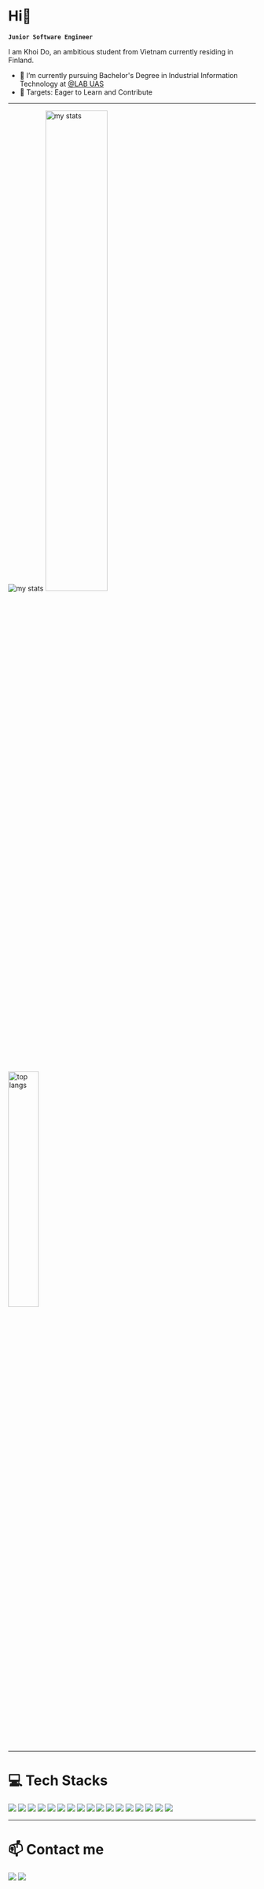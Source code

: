 # Hi👋
**`Junior Software Engineer`**

I am Khoi Do, an ambitious student from Vietnam currently residing in Finland.

- 🌱 I’m currently pursuing Bachelor's Degree in Industrial Information Technology at [@LAB UAS](https://lab.fi/en)
- 🎯 Targets: Eager to Learn and Contribute

---
<picture align="left">
  <img alt="my stats"  src="https://github-readme-stats.vercel.app/api?username=khoidm2004&theme=tokyonight&show_icons=true&hide_border=true&count_private=true&hide_rank=true"/>
</picture>
<picture align="left">
  <img alt="my stats" width="50%" src="https://github-readme-streak-stats.herokuapp.com/?user=khoidm2004&theme=tokyonight&hide_border=true&hide_current_streak=true&hide_longest_streak=true"/>
</picture>
<picture align="left">
  <img alt="top langs" width="35%" src="https://github-readme-stats.vercel.app/api/top-langs/?username=khoidm2004&theme=tokyonight&show_icons=true&hide_border=true&layout=compact"/>
</picture>

---
# 💻 Tech Stacks
<p>
  <img src="https://img.shields.io/badge/Python-87CEEB?style=for-the-badge&logo=python">
  <img src="https://img.shields.io/badge/HTML5-FF4500?style=for-the-badge&logo=html5&logoColor=white">
  <img src="https://img.shields.io/badge/CSS3-1E90FF?style=for-the-badge&logo=html5&logoColor=white">
  <img src="https://img.shields.io/badge/JavaScript-F7DF1E?style=for-the-badge&logo=javascript&logoColor=black" />
  <img src="https://img.shields.io/badge/TypeScript-007ACC?style=for-the-badge&logo=typescript&logoColor=white" />
  <img src="https://img.shields.io/badge/C%2B%2B-1E90FF?style=for-the-badge&logo=c%2B%2B&logoColor=white">
  <img src="https://img.shields.io/badge/React-20232A?style=for-the-badge&logo=react&logoColor=61DAFB" />
  <img src="https://img.shields.io/badge/Vite-DA70D6?style=for-the-badge&logo=vite&logoColor=gold">
  <img src="https://img.shields.io/badge/Node.js-9ACD32?style=for-the-badge&logo=node.js&logoColor=white" />
  <img src="https://img.shields.io/badge/Mocha-8B4513?style=for-the-badge&logo=mocha&logoColor=white">
  <img src="https://img.shields.io/badge/Chai-8B4513?style=for-the-badge&logo=chai">
  <img src="https://img.shields.io/badge/Jest-%23f95959?style=for-the-badge&logo=jest">
  <img src="https://img.shields.io/badge/selenium-%2353e645?style=for-the-badge&logo=selenium&logoColor=white">
  <img src="https://img.shields.io/badge/sqlite-%234289e9?style=for-the-badge&logo=sqlite&logoColor=white">
  <img src="https://img.shields.io/badge/MySQL%20-%20%23000?style=for-the-badge&logo=mysql&labelColor=%2300bbf0&color=%2300bbf0">
  <img src="https://img.shields.io/badge/Firebase-%23FF6347?style=for-the-badge&logo=firebase">
 <img src="https://img.shields.io/badge/Raspberry%20Pi-%237FFF00?style=for-the-badge&logo=raspberrypi&logoColor=%23DC143C">


</p>

---

# 📫 Contact me
<a href="https://www.linkedin.com/in/minh-khoi-do-827525253/" target="_blank"><img src="https://img.shields.io/badge/LinkedIn-0000FF?style=for-the-badge&logo=linkedin"></a>
<a href="mailto:khoidm2004@gmail.com"><img src="https://img.shields.io/badge/Gmail-D14836?style=for-the-badge&logo=gmail&logoColor=white"></a>

